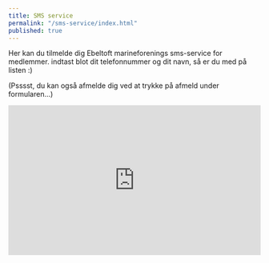 ```yaml
---
title: SMS service
permalink: "/sms-service/index.html"
published: true
---
```


Her kan du tilmelde dig Ebeltoft marineforenings sms-service for medlemmer.
indtast blot dit telefonnummer og dit navn, så er du med på listen :)

(Psssst, du kan også afmelde dig ved at trykke på afmeld under formularen...)
<iframe width="100%" height="300px" src="http://www.cpsms.dk/webframe/tilmeld.php?webid=35117" frameBorder="no" scrolling="no"></iframe>
